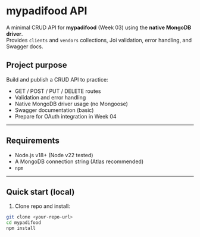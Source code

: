# mypadifood API

A minimal CRUD API for **mypadifood** (Week 03) using the **native MongoDB driver**.  
Provides `clients` and `vendors` collections, Joi validation, error handling, and Swagger docs.

## Project purpose
Build and publish a CRUD API to practice:
- GET / POST / PUT / DELETE routes
- Validation and error handling
- Native MongoDB driver usage (no Mongoose)
- Swagger documentation (basic)
- Prepare for OAuth integration in Week 04

---

## Requirements
- Node.js v18+ (Node v22 tested)
- A MongoDB connection string (Atlas recommended)
- `npm` 

---

## Quick start (local)

1. Clone repo and install:
```bash
git clone <your-repo-url>
cd mypadifood
npm install
